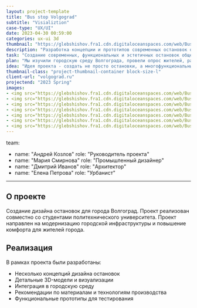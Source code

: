 ```yaml
---
layout: project-template
title: "Bus stop Volgograd"
subtitle: "Visializtion"
case-type: "UX/UI"
date: 2023-04-30 00:59:00
categories: ux-ui 3d
thumbnail: "https://glebshishov.fra1.cdn.digitaloceanspaces.com/web/Busstop/busstop-thumbnail.webp"
description: "Разработка концепции и прототипов современных остановок общественного транспорта для города Волгоград с учетом городской среды и потребностей жителей."
task: "Создание современных, функциональных и эстетичных остановок общественного транспорта для Волгограда, которые будут соответствовать потребностям жителей и гармонично вписываться в городскую среду."
plan: "Мы изучили городскую среду Волгограда, провели опрос жителей, разработали несколько концепций дизайна, создали 3D-модели и прототипы для тестирования."
idea: "Идея проекта - создать не просто остановки, а многофункциональные городские объекты, которые станут частью комфортной городской среды."
thumbnail-class: "project-thumbnail-container block-size-l"
client-url: "volgograd.ru"
projectend: "2023 Spring"
images:
- <img src="https://glebshishov.fra1.cdn.digitaloceanspaces.com/web/Busstop/busstop-01.webp" class="project-img-parameters img-size-full" alt="busstop-01" loading="lazy">
- <img src="https://glebshishov.fra1.cdn.digitaloceanspaces.com/web/Busstop/busstop-02.webp" class="project-img-parameters img-size-full" alt="busstop-02" loading="lazy">
- <img src="https://glebshishov.fra1.cdn.digitaloceanspaces.com/web/Busstop/busstop-03.webp" class="project-img-parameters img-size-full" alt="busstop-03" loading="lazy">
- <img src="https://glebshishov.fra1.cdn.digitaloceanspaces.com/web/Busstop/busstop-04.webp" class="project-img-parameters img-size-half" alt="busstop-04" loading="lazy">
- <img src="https://glebshishov.fra1.cdn.digitaloceanspaces.com/web/Busstop/busstop-05.webp" class="project-img-parameters img-size-half" alt="busstop-05" loading="lazy">
- <img src="https://glebshishov.fra1.cdn.digitaloceanspaces.com/web/Busstop/busstop-06.webp" class="project-img-parameters img-size-full" alt="busstop-06" loading="lazy">
- <img src="https://glebshishov.fra1.cdn.digitaloceanspaces.com/web/Busstop/busstop-07.webp" class="project-img-parameters img-size-full" alt="busstop-07" loading="lazy">
---
```

team:
  - name: "Андрей Козлов"
    role: "Руководитель проекта"
  - name: "Мария Смирнова"
    role: "Промышленный дизайнер"
  - name: "Дмитрий Иванов"
    role: "Архитектор"
  - name: "Елена Петрова"
    role: "Урбанист"
---

## О проекте

Создание дизайна остановок для города Волгоград. Проект реализован совместно со студентами политехнического университета. Проект направлен на модернизацию городской инфраструктуры и повышение комфорта для жителей города.

## Реализация

В рамках проекта были разработаны:
- Несколько концепций дизайна остановок
- Детальные 3D-модели и визуализации
- Интеграция в городскую среду
- Рекомендации по материалам и технологиям производства
- Функциональные прототипы для тестирования
